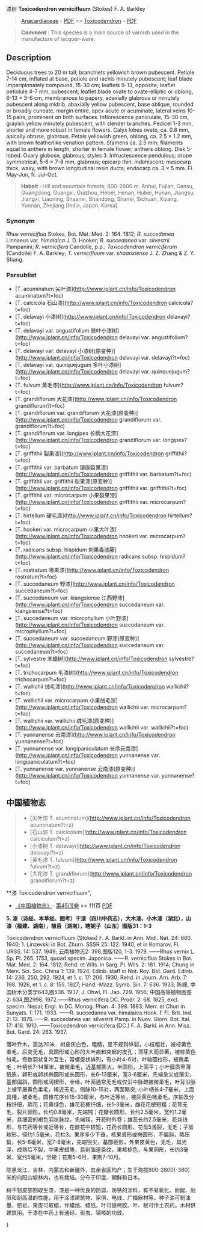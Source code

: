 漆树 **Toxicodendron vernicifluum** (Stokes) F. A. Barkley

> [Anacardiaceae](http://www.iplant.cn/info/Anacardiaceae?t=foc) - [PDF](http://www.iplant.cn/foc/pdf/Anacardiaceae.pdf) >> [Toxicodendron](http://www.iplant.cn/info/Toxicodendron?t=foc) - [PDF](http://www.iplant.cn/foc/pdf/Toxicodendron.pdf)


> **Comment** : 
> This species is a main source of varnish used in the manufacture of lacquer-ware.

## Description

Deciduous trees to 20 m tall; branchlets yellowish brown pubescent. Petiole 7-14 cm, inflated at base, petiole and rachis minutely pubescent; leaf blade imparipinnately compound, 15-30 cm; leaflets 9-13, opposite; leaflet petiolule 4-7 mm, pubescent; leaflet blade ovate to ovate-elliptic or oblong, 6-13 × 3-6 cm, membranous to papery, adaxially glabrous or minutely pubescent along midrib, abaxially yellow pubescent, base oblique, rounded or broadly cuneate, margin entire, apex acute or acuminate, lateral veins 10-15 pairs, prominent on both surfaces. Inflorescence paniculate, 15-30 cm, grayish yellow minutely pubescent, with slender branches. Pedicel 1-3 mm, shorter and more robust in female flowers. Calyx lobes ovate, ca. 0.8 mm, apically obtuse, glabrous. Petals yellowish green, oblong, ca. 2.5 × 1.2 mm, with brown featherlike venation pattern. Stamens ca. 2.5 mm; filaments equal to anthers in length, shorter in female flower; anthers oblong. Disk 5-lobed. Ovary globose, glabrous; styles 3. Infructescence pendulous; drupe symmetrical, 5-6 × 7-8 mm, glabrous; epicarp thin, indehiscent; mesocarp thick, waxy, with brown longitudinal resin ducts; endocarp ca. 3 × 5 mm. Fl. May-Jun, fr. Jul-Oct.


> **Habait** : 
> Hill and mountain forests; 800-2800 m. Anhui, Fujian, Gansu, Guangdong, Guangxi, Guizhou, Hebei, Henan, Hubei, Hunan, Jiangsu, Jiangxi, Liaoning, Shaanxi, Shandong, Shanxi, Sichuan, Xizang, Yunnan, Zhejiang [India, Japan, Korea].

### Synonym
*Rhus verniciflua* Stokes, Bot. Mat. Med. 2: 164. 1812; *R. succedanea* Linnaeus var. *himalaica* J. D. Hooker; *R. succedanea* var. *silvestrii* Pampanini; *R. vernicifera* Candolle, p.p.; *Toxicodendron verniciferum* (Candolle) F. A. Barkley; *T. vernicifluum* var. *shaanxiense* J. Z. Zhang & Z. Y. Shang.



### Parsublist

* [T.  acuminatum  尖叶漆](http://www.iplant.cn/info/Toxicodendron acuminatum?t=foc)
* [T.  calcicola  石山漆](http://www.iplant.cn/info/Toxicodendron calcicola?t=foc)
* [T.  delavayi  小漆树](http://www.iplant.cn/info/Toxicodendron delavayi?t=foc)
* [T.  delavayi var. angustifolium  狭叶小漆树](http://www.iplant.cn/info/Toxicodendron delavayi var. angustifolium?t=foc)
* [T.  delavayi var. delavayi  小漆树(原变种)](http://www.iplant.cn/info/Toxicodendron delavayi var. delavayi?t=foc)
* [T.  delavayi var. quinquejugum  多叶小漆树](http://www.iplant.cn/info/Toxicodendron delavayi var. quinquejugum?t=foc)
* [T.  fulvum  黄毛漆](http://www.iplant.cn/info/Toxicodendron fulvum?t=foc)
* [T.  grandiflorum  大花漆](http://www.iplant.cn/info/Toxicodendron grandiflorum?t=foc)
* [T.  grandiflorum var. grandiflorum  大花漆(原变种)](http://www.iplant.cn/info/Toxicodendron grandiflorum var. grandiflorum?t=foc)
* [T.  grandiflorum var. longipes  长柄大花漆](http://www.iplant.cn/info/Toxicodendron grandiflorum var. longipes?t=foc)
* [T.  griffithii  裂果漆](http://www.iplant.cn/info/Toxicodendron griffithii?t=foc)
* [T.  griffithii var. barbatum  镇康裂果漆](http://www.iplant.cn/info/Toxicodendron griffithii var. barbatum?t=foc)
* [T.  griffithii var. griffithii  裂果漆(原变种)](http://www.iplant.cn/info/Toxicodendron griffithii var. griffithii?t=foc)
* [T.  griffithii var. microcarpum  小果裂果漆](http://www.iplant.cn/info/Toxicodendron griffithii var. microcarpum?t=foc)
* [T.  hirtellum  硬毛漆](http://www.iplant.cn/info/Toxicodendron hirtellum?t=foc)
* [T.  hookeri var. microcarpum  小果大叶漆](http://www.iplant.cn/info/Toxicodendron hookeri var. microcarpum?t=foc)
* [T.  radicans subsp. hispidum  刺果毒漆藤](http://www.iplant.cn/info/Toxicodendron radicans subsp. hispidum?t=foc)
* [T.  rostratum  喙果漆](http://www.iplant.cn/info/Toxicodendron rostratum?t=foc)
* [T.  succedaneum  野漆](http://www.iplant.cn/info/Toxicodendron succedaneum?t=foc)
* [T.  succedaneum var. kiangsiense  江西野漆](http://www.iplant.cn/info/Toxicodendron succedaneum var. kiangsiense?t=foc)
* [T.  succedaneum var. microphyllum  小叶野漆](http://www.iplant.cn/info/Toxicodendron succedaneum var. microphyllum?t=foc)
* [T.  succedaneum var. succedaneum  野漆(原变种)](http://www.iplant.cn/info/Toxicodendron succedaneum var. succedaneum?t=foc)
* [T.  sylvestre  木蜡树](http://www.iplant.cn/info/Toxicodendron sylvestre?t=foc)
* [T.  trichocarpum  毛漆树](http://www.iplant.cn/info/Toxicodendron trichocarpum?t=foc)
* [T.  wallichii  绒毛漆](http://www.iplant.cn/info/Toxicodendron wallichii?t=foc)
* [T.  wallichii var. microcarpum  小果绒毛漆](http://www.iplant.cn/info/Toxicodendron wallichii var. microcarpum?t=foc)
* [T.  wallichii var. wallichii  绒毛漆(原变种)](http://www.iplant.cn/info/Toxicodendron wallichii var. wallichii?t=foc)
* [T.  yunnanense  云南漆](http://www.iplant.cn/info/Toxicodendron yunnanense?t=foc)
* [T.  yunnanense var. longipaniculatum  长序云南漆](http://www.iplant.cn/info/Toxicodendron yunnanense var. longipaniculatum?t=foc)
* [T.  yunnanense var. yunnanense  云南漆(原变种)](http://www.iplant.cn/info/Toxicodendron yunnanense var. yunnanense?t=foc)


## 中国植物志

> * [尖叶漆  T.  acuminatum](http://www.iplant.cn/info/Toxicodendron acuminatum?t=z)
> * [石山漆  T.  calcicolum](http://www.iplant.cn/info/Toxicodendron calcicolum?t=z)
> * [小漆树  T.  delavayi](http://www.iplant.cn/info/Toxicodendron delavayi?t=z)
> * [黄毛漆  T.  fulvum](http://www.iplant.cn/info/Toxicodendron fulvum?t=z)
> * [大花漆  T.  grandiflorum](http://www.iplant.cn/info/Toxicodendron grandiflorum?t=z)


**漆 Toxicodendron vernicifluum",



* [《中国植物志》](http://www.iplant.cn/frps)- [第45(1)卷](http://www.iplant.cn/frps/vol/45(1)) >> 111页 [PDF](http://www.iplant.cn/frps/pdf/45(1)/111c.PDF)


**5. 漆（诗经、本草经、图考）干漆（四川中药志），大木漆、小木漆（湖北），山漆（福建、湖南），植苜（湖南），瞎妮子（山东）图版31：1-3**

Toxicodendron vernicifluum (Stokes) F. A. Barkl. in Ann. Midl. Nat. 24: 680. 1940; 1. Linzevski in Bot. Zhurn. SSSR 25: 122. 1940, et in Komarov, Fl. URSS. 14: 537. 1949; 云南植物志2: 398,图版120, 1-3. 1979. ——Rhus vernix L. Sp. Pl. 265. 1753, quoad specim. Japonica. ——R. verniciflua Stokes in Bot. Mat. Med. 2: 164. 1812; Rehd. et Wils. in Sarg. Pl. Wils. 2: 181. 1914; Chung in Mem. Sci. Soc. China 1: 139. 1924; Edinb. staff in Not. Roy. Bot. Gard. Edinb. 14: 236, 250, 292. 1924, et 1. c. 17: 206. 1930; Rehd. in Journ. Arn. Arb. 7: 198. 1926, et 1. c. 8: 155. 1927; Hand.-Mazz. Symb. Sin. 7: 636. 1933; 陈嵘, 中国树木分类学643,图536. 1937; J. Ohwi, Fl. Jap. 729. 1956; 中国高等植物图鉴2: 634,图2998. 1972.——Rhus vernicifera DC. Prodr. 2: 68. 1825, excl. specim. Nepal; Engl. in DC. Monog. Phan. 4: 398. 1883; Merr. et Chun in Sunyats. 1: 171. 1933. ——R. succedanea var. himalaica Hook. f. Fl. Brit. Ind. 2: 12. 1876.——R. succedanea var. silvestrii Pamp. in Nuov. Giorn. Bot. Ital. 17: 416. 1910. ——Toxicodendron vernicifera (DC.) F. A. Barkl. in Ann. Miss. Bot. Gard. 24: 263. 1937.

落叶乔木，高达20米．树皮灰白色，粗糙，呈不规则纵裂，小枝粗壮，被棕黄色柔毛，后变无毛，具圆形或心形的大叶痕和突起的皮孔；顶芽大而显著，被棕黄色绒毛。奇数羽状复叶互生，常螺旋状排列，有小叶4-6对，叶轴圆柱形，被微柔毛；叶柄长7-14厘米，被微柔毛，近基部膨大，半圆形，上面平；小叶膜质至薄纸质，卵形或卵状椭圆形或长圆形，长6-13厘米，宽3-6厘米，先端急尖或渐尖，基部偏斜，圆形或阔楔形，全缘，叶面通常无毛或仅沿中脉疏被微柔毛，叶背沿脉上被平展黄色柔毛，稀近无毛，侧脉10-15对，两面略突; 小叶柄长4-7毫米，上面具槽，被柔毛。圆锥花序长15-30厘米，与叶近等长，被灰黄色微柔毛，序轴及分枝纤细，疏花；花黄绿色，雄花花梗纤细，长1-3毫米，雌花花梗短粗；花萼无毛，裂片卵形，长约0.8毫米，先端钝；花瓣长圆形，长约2.5毫米，宽约1.2毫米，具细密的褐色羽状脉纹，先端钝，开花时外卷；雄蕊长约2.5毫米，花丝线形，与花药等长或近等长，在雌花中较短，花药长圆形，花盘5浅裂，无毛；子房球形，径约1.5毫米，花柱3。果序多少下垂，核果肾形或椭圆形，不偏斜，略压扁，长5-6毫米，宽7-8毫米，先端锐尖，基部截形，外果皮黄色，无毛，具光泽，成熟后不裂，中果皮蜡质，具树脂道条纹，果核棕色，与果同形，长约3毫米，宽约5毫米，坚硬；花期5-6月，果期7-10月。

除黑龙江、吉林、内蒙古和新疆外，其余省区均产；生于海拔800-2800(-380）米的向阳山坡林内，也有栽培。分布于印度、朝鲜和日本。

树干韧皮部割取生漆，漆是一种优良的防腐、防锈的涂料，有不易氧化、耐酸、耐醇和耐高温的性能，用于涂漆建筑物、家俱、电线、广播器材等。种子油可制油墨，肥皂。果皮可取蜡，作蜡烛、蜡纸。叶可提栲胶。叶、根可作土农药。木材供建筑用。干漆在中药上有通经、驱虫、镇咳的功效。



}